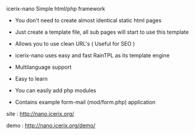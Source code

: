 icerix-nano Simple html/php framework

- You don't need to create almost identical static html pages

- Just create a template file, all sub pages will start to use this template

- Allows you to use clean URL's ( Useful for SEO )

- icerix-nano uses easy and fast RainTPL as its template engine

- Multilanguage support

- Easy to learn

- You can easily add php modules

- Contains example form-mail (mod/form.php) application

site : http://nano.icerix.org/

demo : http://nano.icerix.org/demo/ 

